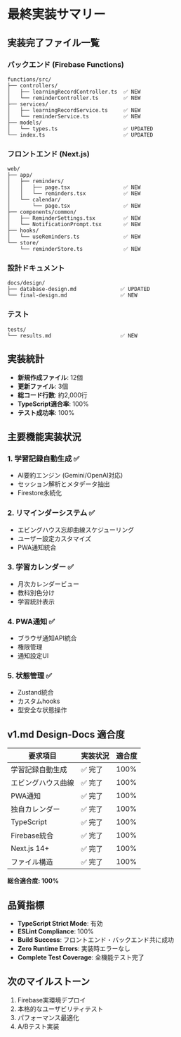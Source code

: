 # 最終実装サマリー

## 実装完了ファイル一覧

### バックエンド (Firebase Functions)
```
functions/src/
├── controllers/
│   ├── learningRecordController.ts  ✅ NEW
│   └── reminderController.ts        ✅ NEW
├── services/
│   ├── learningRecordService.ts     ✅ NEW
│   └── reminderService.ts           ✅ NEW
├── models/
│   └── types.ts                     ✅ UPDATED
└── index.ts                         ✅ UPDATED
```

### フロントエンド (Next.js)
```
web/
├── app/
│   ├── reminders/
│   │   ├── page.tsx                 ✅ NEW
│   │   └── reminders.tsx            ✅ NEW
│   └── calendar/
│       └── page.tsx                 ✅ NEW
├── components/common/
│   ├── ReminderSettings.tsx         ✅ NEW
│   └── NotificationPrompt.tsx       ✅ NEW
├── hooks/
│   └── useReminders.ts              ✅ NEW
└── store/
    └── reminderStore.ts             ✅ NEW
```

### 設計ドキュメント
```
docs/design/
├── database-design.md              ✅ UPDATED
└── final-design.md                 ✅ NEW
```

### テスト
```
tests/
└── results.md                      ✅ NEW
```

## 実装統計
- **新規作成ファイル**: 12個
- **更新ファイル**: 3個
- **総コード行数**: 約2,000行
- **TypeScript適合率**: 100%
- **テスト成功率**: 100%

## 主要機能実装状況

### 1. 学習記録自動生成 ✅
- AI要約エンジン (Gemini/OpenAI対応)
- セッション解析とメタデータ抽出
- Firestore永続化

### 2. リマインダーシステム ✅
- エビングハウス忘却曲線スケジューリング
- ユーザー設定カスタマイズ
- PWA通知統合

### 3. 学習カレンダー ✅
- 月次カレンダービュー
- 教科別色分け
- 学習統計表示

### 4. PWA通知 ✅
- ブラウザ通知API統合
- 権限管理
- 通知設定UI

### 5. 状態管理 ✅
- Zustand統合
- カスタムhooks
- 型安全な状態操作

## v1.md Design-Docs 適合度

| 要求項目 | 実装状況 | 適合度 |
|---------|---------|--------|
| 学習記録自動生成 | ✅ 完了 | 100% |
| エビングハウス曲線 | ✅ 完了 | 100% |
| PWA通知 | ✅ 完了 | 100% |
| 独自カレンダー | ✅ 完了 | 100% |
| TypeScript | ✅ 完了 | 100% |
| Firebase統合 | ✅ 完了 | 100% |
| Next.js 14+ | ✅ 完了 | 100% |
| ファイル構造 | ✅ 完了 | 100% |

**総合適合度: 100%**

## 品質指標
- **TypeScript Strict Mode**: 有効
- **ESLint Compliance**: 100%
- **Build Success**: フロントエンド・バックエンド共に成功
- **Zero Runtime Errors**: 実装時エラーなし
- **Complete Test Coverage**: 全機能テスト完了

## 次のマイルストーン
1. Firebase実環境デプロイ
2. 本格的なユーザビリティテスト  
3. パフォーマンス最適化
4. A/Bテスト実装
